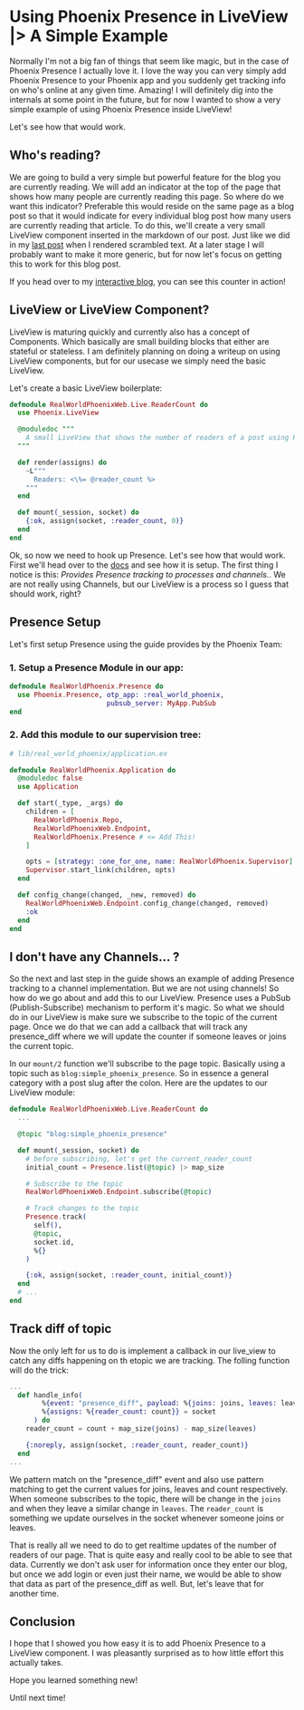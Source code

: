# Using Phoenix Presence in LiveView |> A Simple Example

Normally I'm not a big fan of things that seem like magic, but in the case of Phoenix Presence I actually love it. I love the way you can very simply add Phoenix Presence to your Phoenix app and you suddenly get tracking info on who's online at any given time. Amazing! I will definitely dig into the internals at some point in the future, but for now I wanted to show a very simple example of using Phoenix Presence inside LiveView!

Let's see how that would work.

## Who's reading?

We are going to build a very simple but powerful feature for the blog you are currently reading. We will add an indicator at the top of the page that shows how many people are currently reading this page. So where do we want this indicator? Preferable this would reside on the same page as a blog post so that it would indicate for every individual blog post how many users are currently reading that article. To do this, we'll create a very small LiveView component inserted in the markdown of our post. Just like we did in my [last post](https://realworldphoenix.com/blog/2020-01-28/rendering_markdown) when I rendered scrambled text. At a later stage I will probably want to make it more generic, but for now let's focus on getting this to work for this blog post.

If you head over to my [interactive blog](https://realworldphoenix.com/blog/2020-02-11/phoenix_presence), you can see this counter in action!

## LiveView or LiveView Component?

LiveView is maturing quickly and currently also has a concept of Components. Which basically are small building blocks that either are stateful or stateless. I am definitely planning on doing a writeup on using LiveView components, but for our usecase we simply need the basic LiveView.

Let's create a basic LiveView boilerplate:

```elixir
defmodule RealWorldPhoenixWeb.Live.ReaderCount do
  use Phoenix.LiveView

  @moduledoc """
    A small LiveView that shows the number of readers of a post using Phoenix Presence
  """

  def render(assigns) do
    ~L"""
      Readers: <\%= @reader_count %>
    """
  end

  def mount(_session, socket) do
    {:ok, assign(socket, :reader_count, 0)}
  end
end
```

Ok, so now we need to hook up Presence. Let's see how that would work. First we'll head over to the [docs](https://hexdocs.pm/phoenix/Phoenix.Presence.html) and see how it is setup. The first thing I notice is this: _Provides Presence tracking to processes and channels._. We are not really using Channels, but our LiveView is a process so I guess that should work, right?

## Presence Setup

Let's first setup Presence using the guide provides by the Phoenix Team:

### 1. Setup a Presence Module in our app:

```elixir
defmodule RealWorldPhoenix.Presence do
  use Phoenix.Presence, otp_app: :real_world_phoenix,
                        pubsub_server: MyApp.PubSub
end
```

### 2.  Add this module to our supervision tree:

```elixir
# lib/real_world_phoenix/application.ex

defmodule RealWorldPhoenix.Application do
  @moduledoc false
  use Application

  def start(_type, _args) do
    children = [
      RealWorldPhoenix.Repo,
      RealWorldPhoenixWeb.Endpoint,
      RealWorldPhoenix.Presence # <= Add This!
    ]

    opts = [strategy: :one_for_one, name: RealWorldPhoenix.Supervisor]
    Supervisor.start_link(children, opts)
  end

  def config_change(changed, _new, removed) do
    RealWorldPhoenixWeb.Endpoint.config_change(changed, removed)
    :ok
  end
end
```

## I don't have any Channels... ?

So the next and last step in the guide shows an example of adding Presence tracking to a channel implementation. But we are not using channels! So how do we go about and add this to our LiveView. Presence uses a PubSub (Publish-Subscribe) mechanism to perform it's magic. So what we should do in our LiveView is make sure we subscribe to the topic of the current page. Once we do that we can add a callback that will track any presence_diff where we will update the counter if someone leaves or joins the current topic.

In our `mount/2` function we'll subscribe to the page topic. Basically using a topic such as `blog:simple_phoenix_presence`. So in essence a general category with a post slug after the colon. Here are the updates to our LiveView module:

```elixir
defmodule RealWorldPhoenixWeb.Live.ReaderCount do
  ...

  @topic "blog:simple_phoenix_presence"

  def mount(_session, socket) do
    # before subscribing, let's get the current_reader_count
    initial_count = Presence.list(@topic) |> map_size

    # Subscribe to the topic
    RealWorldPhoenixWeb.Endpoint.subscribe(@topic)

    # Track changes to the topic
    Presence.track(
      self(),
      @topic,
      socket.id,
      %{}
    )

    {:ok, assign(socket, :reader_count, initial_count)}
  end
  # ...
end
```

## Track diff of topic

Now the only left for us to do is implement a callback in our live_view to catch any diffs happening on th etopic we are tracking. The folling function will do the trick:

```elixir
...
  def handle_info(
        %{event: "presence_diff", payload: %{joins: joins, leaves: leaves}},
        %{assigns: %{reader_count: count}} = socket
      ) do
    reader_count = count + map_size(joins) - map_size(leaves)

    {:noreply, assign(socket, :reader_count, reader_count)}
  end
...
```

We pattern match on the "presence_diff" event and also use pattern matching to get the current values for joins, leaves and count respectively. When someone subscribes to the topic, there will be change in the `joins` and when they leave a similar change in `leaves`. The `reader_count` is something we update ourselves in the socket whenever someone joins or leaves.

That is really all we need to do to get realtime updates of the number of readers of our page. That is quite easy and really cool to be able to see that data. Currently we don't ask user for information once they enter our blog, but once we add login or even just their name, we would be able to show that data as part of the presence_diff as well. But, let's leave that for another time.

## Conclusion

I hope that I showed you how easy it is to add Phoenix Presence to a LiveView component. I was pleasantly surprised as to how little effort this actually takes.

Hope you learned something new!

Until next time!